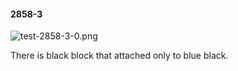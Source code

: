 #### 2858-3
![test-2858-3-0.png](https://github.com/lil-lab/nlvr/raw/master/nlvr/test/images/2/test-2858-3-0.png "test-2858-3-0.png")

There is black block that attached only to blue black.